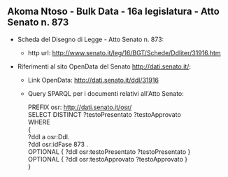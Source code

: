 ## Akoma Ntoso - Bulk Data - 16a legislatura - Atto Senato n. 873 ##

* Scheda del Disegno di Legge - Atto Senato n. 873:
	* http url: http://www.senato.it/leg/16/BGT/Schede/Ddliter/31916.htm

* Riferimenti al sito OpenData del Senato http://dati.senato.it/:
	* Link OpenData: http://dati.senato.it/ddl/31916
	* Query SPARQL per i documenti relativi all'Atto Senato:

        PREFIX osr: <http://dati.senato.it/osr/>  
		SELECT DISTINCT ?testoPresentato ?testoApprovato  
		WHERE  
		{  
		    ?ddl a osr:Ddl.  
		    ?ddl osr:idFase 873 .  
		    OPTIONAL { ?ddl osr:testoPresentato ?testoPresentato }  
		    OPTIONAL { ?ddl osr:testoApprovato ?testoApprovato }  
		}
		